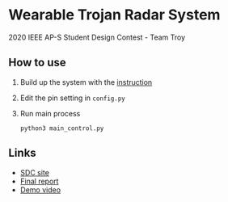 # Wearable Trojan Radar System

2020 IEEE AP-S Student Design Contest - Team Troy


## How to use

1. Build up the system with the [instruction](Instruction.pdf)

2. Edit the pin setting in `config.py`

3. Run main process

    ```
    python3 main_control.py
    ```

## Links
-  [SDC site](https://2020apsursi.org/StudentDesignContest.asp)
-  [Final report](https://resourcecenter.ieeeaps.org/conferences/2020-ap-symposium/APS2020SYMFIN0160.html)
-  [Demo video](https://youtu.be/o_KWvV_8DFA)
